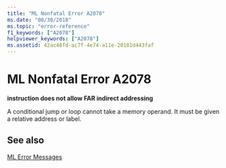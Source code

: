 ```yaml
---
title: "ML Nonfatal Error A2078"
ms.date: "08/30/2018"
ms.topic: "error-reference"
f1_keywords: ["A2078"]
helpviewer_keywords: ["A2078"]
ms.assetid: 42ac48fd-ac7f-4e74-a11e-20181d443faf
---
```

# ML Nonfatal Error A2078

**instruction does not allow FAR indirect addressing**

A conditional jump or loop cannot take a memory operand. It must be given a relative address or label.

## See also

[ML Error Messages](../../assembler/masm/ml-error-messages.md)<br/>